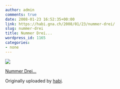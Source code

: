 ```yaml
---
author: admin
comments: true
date: 2008-01-23 16:52:35+00:00
link: https://habi.gna.ch/2008/01/23/nummer-drei/
slug: nummer-drei
title: Nummer Drei...
wordpress_id: 1165
categories:
- none
---
```



 [![](http://farm3.static.flickr.com/2066/2214858048_60da826c8b_m.jpg)](http://www.flickr.com/photos/habi/2214858048/)
   

 
  [Nummer Drei...](http://www.flickr.com/photos/habi/2214858048/)
    

  Originally uploaded by [habi](http://www.flickr.com/people/habi/).
 




  

